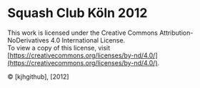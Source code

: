 # Squash Club Köln 2012
This work is licensed under the Creative Commons Attribution-NoDerivatives 4.0 International License.  
To view a copy of this license, visit [https://creativecommons.org/licenses/by-nd/4.0/](https://creativecommons.org/licenses/by-nd/4.0/).

© [kjhgithub], [2012]
